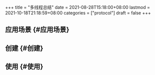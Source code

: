+++
title = "多线程总结"
date = 2021-08-28T15:18:00+08:00
lastmod = 2021-10-18T21:18:59+08:00
categories = ["protocol"]
draft = false
+++

<!--more-->


## 应用场景 {#应用场景}


## 创建 {#创建}


## 使用 {#使用}